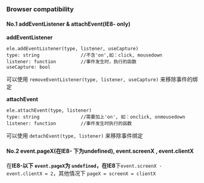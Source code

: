### Browser compatibility
#### No.1 addEventListener & attachEvent(IE8- only)

**addEventListener**  
```javscript
ele.addEventListener(type, listener, useCapture)   
type: string               //不含'on',如：click, mousedown   
listener: function         //事件发生时，执行的函数   
useCapture: bool
```
可以使用 `removeEventListener(type, listener, useCapture)` 来移除事件的绑定

**attachEvent**
```javscript
ele.attachEvent(type, listener)  
type: string               //需要加上'on', 如：onclick, onmousedown   
listener: function         //事件发生时执行的函数 
```
可以使用 `detachEvent(type, listener)` 来移除事件绑定   

#### No.2 event.pageX(在IE8- 下为undefined), event.screenX , event.clientX
在**IE8-**以下 `event.pageX`为 `undefined`，在**IE8**下`event.screenX - event.clientX = 2`，其他情况下 `pageX = screenX = clientX` 
